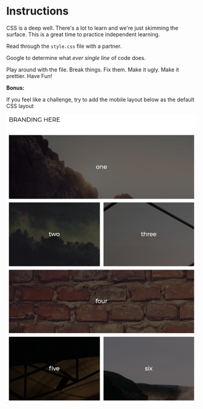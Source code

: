 # Instructions

CSS is a deep well. There's a lot to learn and we're just skimming the surface. This is a great time to practice independent learning. 

Read through the `style.css` file with a partner.

Google to determine what *ever single line* of code does.

Play around with the file. Break things. Fix them. Make it ugly. Make it prettier. Have Fun!

**Bonus:**

If you feel like a challenge, try to add the mobile layout below as the default CSS layout

![mobile](images/mobile2.png)